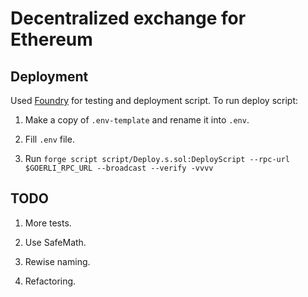 # Decentralized exchange for Ethereum

## Deployment

Used [Foundry](https://book.getfoundry.sh/) for testing and deployment script.
To run deploy script:

1. Make a copy of `.env-template` and rename it into `.env`.

2. Fill `.env` file.

3. Run `forge script script/Deploy.s.sol:DeployScript --rpc-url $GOERLI_RPC_URL --broadcast --verify -vvvv`

## TODO

1. More tests.

2. Use SafeMath.

3. Rewise naming.

4. Refactoring.
